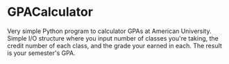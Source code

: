 GPACalculator
=============

Very simple Python program to calculator GPAs at American University. Simple I/O structure where you input number of classes you're taking, the credit number of each class, and the grade your earned in each. The result is your semester's GPA.

